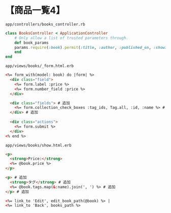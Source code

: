 
# 【商品一覧4】

`app/controllers/books_controller.rb`
```rb
class BooksController < ApplicationController
	# Only allow a list of trusted parameters through.
	def book_params
  	params.require(:book).permit(:title, :author, :published_on, :showing, :price, tag_ids: []) #変更
	end
end
```

`app/views/books/_form.html.erb`
```html
<%= form_with(model: book) do |form| %>
  <div class="field">
	<%= form.label :price %>
	<%= form.number_field :price %>
  </div>

  <div class="fields"> # 追加
	<%= form.collection_check_boxes :tag_ids, Tag.all, :id, :name %> # 追加
  </div> # 追加
 
  <div class="actions">
	<%= form.submit %>
  </div>
<% end %>
```

`app/views/books/show.html.erb`
```html
<p>
  <strong>Price:</strong>
  <%= @book.price %>
</p>

<p> # 追加
  <strong>タグ</strong> # 追加
  <%= @book.tags.map(&:name).join(', ') %> # 追加
</p> # 追加

<%= link_to 'Edit', edit_book_path(@book) %> |
<%= link_to 'Back', books_path %>
```